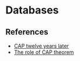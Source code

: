 # Databases

## References

* [CAP twelve years later](https://www.infoq.com/articles/cap-twelve-years-later-how-the-rules-have-changed/)
* [The role of CAP theorem](https://blog.readyset.io/a-developers-guide-to-the-cap-theorem/)

